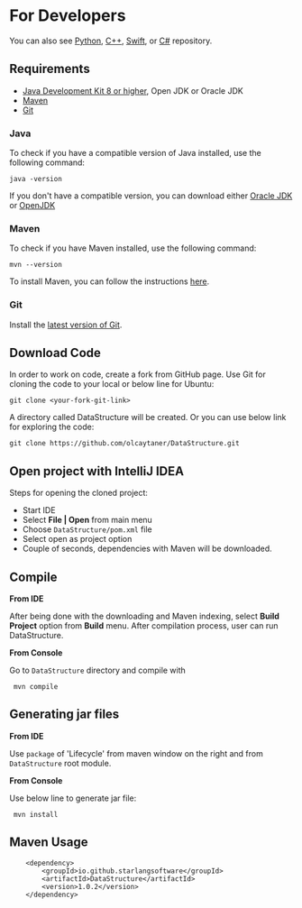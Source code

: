 For Developers
============
You can also see [Python](https://github.com/olcaytaner/DataStructure-Py), [C++](https://github.com/olcaytaner/DataStructure-CPP), [Swift](https://github.com/olcaytaner/DataStructure-Swift), or [C#](https://github.com/olcaytaner/DataStructure-CS) repository.

## Requirements

* [Java Development Kit 8 or higher](#java), Open JDK or Oracle JDK
* [Maven](#maven)
* [Git](#git)

### Java 

To check if you have a compatible version of Java installed, use the following command:

    java -version
    
If you don't have a compatible version, you can download either [Oracle JDK](https://www.oracle.com/technetwork/java/javase/downloads/jdk8-downloads-2133151.html) or [OpenJDK](https://openjdk.java.net/install/)    

### Maven
To check if you have Maven installed, use the following command:

    mvn --version
    
To install Maven, you can follow the instructions [here](https://maven.apache.org/install.html).      

### Git

Install the [latest version of Git](https://git-scm.com/book/en/v2/Getting-Started-Installing-Git).

## Download Code

In order to work on code, create a fork from GitHub page. 
Use Git for cloning the code to your local or below line for Ubuntu:

	git clone <your-fork-git-link>

A directory called DataStructure will be created. Or you can use below link for exploring the code:

	git clone https://github.com/olcaytaner/DataStructure.git

## Open project with IntelliJ IDEA

Steps for opening the cloned project:

* Start IDE
* Select **File | Open** from main menu
* Choose `DataStructure/pom.xml` file
* Select open as project option
* Couple of seconds, dependencies with Maven will be downloaded. 


## Compile

**From IDE**

After being done with the downloading and Maven indexing, select **Build Project** option from **Build** menu. After compilation process, user can run DataStructure.

**From Console**

Go to `DataStructure` directory and compile with 

     mvn compile 

## Generating jar files

**From IDE**

Use `package` of 'Lifecycle' from maven window on the right and from `DataStructure` root module.

**From Console**

Use below line to generate jar file:

     mvn install

## Maven Usage

        <dependency>
            <groupId>io.github.starlangsoftware</groupId>
            <artifactId>DataStructure</artifactId>
            <version>1.0.2</version>
        </dependency>
